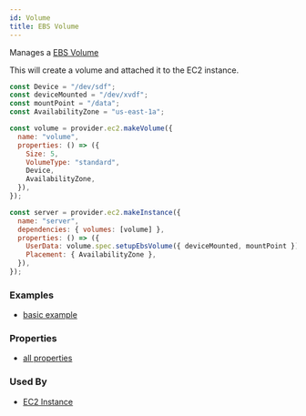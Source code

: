 ```yaml
---
id: Volume
title: EBS Volume
---
```


Manages a [EBS Volume](https://docs.aws.amazon.com/AWSEC2/latest/UserGuide/ebs-volumes.html)

This will create a volume and attached it to the EC2 instance.

```js
const Device = "/dev/sdf";
const deviceMounted = "/dev/xvdf";
const mountPoint = "/data";
const AvailabilityZone = "us-east-1a";

const volume = provider.ec2.makeVolume({
  name: "volume",
  properties: () => ({
    Size: 5,
    VolumeType: "standard",
    Device,
    AvailabilityZone,
  }),
});

const server = provider.ec2.makeInstance({
  name: "server",
  dependencies: { volumes: [volume] },
  properties: () => ({
    UserData: volume.spec.setupEbsVolume({ deviceMounted, mountPoint }),
    Placement: { AvailabilityZone },
  }),
});
```

### Examples

- [basic example](https://github.com/grucloud/grucloud/blob/main/examples/aws/ec2/volume/iac.js)

### Properties

- [all properties](https://docs.aws.amazon.com/AWSJavaScriptSDK/latest/AWS/EC2.html#createVolume-property)

### Used By

- [EC2 Instance](./EC2)
